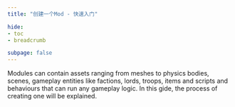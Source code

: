 ```yaml
---
title: "创建一个Mod - 快速入门"

hide: 
- toc
- breadcrumb

subpage: false
---
```


Modules can contain assets ranging from meshes to physics bodies, scenes, gameplay entities like factions, lords, troops, items and scripts and behaviours that can run any gameplay logic. In this gide, the process of creating one will be explained.
